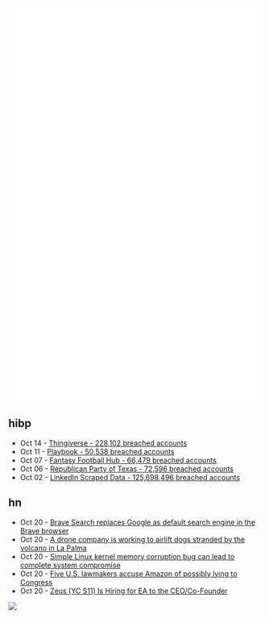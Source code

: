 ![Metrics](https://raw.githubusercontent.com/phixion/phixion/master/metrics.svg)

## hibp

<!--
for https://github.com/phixion/phixion/blob/main/.github/workflows/feeds.yml
-->
<!--START_SECTION:haveibeenpwnd-->
- Oct 14 - [Thingiverse - 228,102 breached accounts](https://haveibeenpwned.com/PwnedWebsites#Thingiverse)
- Oct 11 - [Playbook - 50,538 breached accounts](https://haveibeenpwned.com/PwnedWebsites#Playbook)
- Oct 07 - [Fantasy Football Hub - 66,479 breached accounts](https://haveibeenpwned.com/PwnedWebsites#FantasyFootballHub)
- Oct 06 - [Republican Party of Texas - 72,596 breached accounts](https://haveibeenpwned.com/PwnedWebsites#RepublicanPartyOfTexas)
- Oct 02 - [LinkedIn Scraped Data - 125,698,496 breached accounts](https://haveibeenpwned.com/PwnedWebsites#LinkedInScrape)
<!--END_SECTION:haveibeenpwnd-->

## hn

<!--
for https://github.com/phixion/phixion/blob/main/.github/workflows/feeds.yml
-->
<!--START_SECTION:hn-->
- Oct 20 - [Brave Search replaces Google as default search engine in the Brave browser](https://brave.com/search-and-web-discovery/)
- Oct 20 - [A drone company is working to airlift dogs stranded by the volcano in La Palma](https://www.npr.org/2021/10/19/1047360268/drone-rescue-dogs-volcano-la-palma-spain)
- Oct 20 - [Simple Linux kernel memory corruption bug can lead to complete system compromise](https://googleprojectzero.blogspot.com/2021/10/how-simple-linux-kernel-memory.html)
- Oct 20 - [Five U.S. lawmakers accuse Amazon of possibly lying to Congress](https://www.reuters.com/technology/five-us-lawmakers-accuse-amazon-possibly-lying-congress-following-reuters-report-2021-10-18/)
- Oct 20 - [Zeus (YC S11) Is Hiring for EA to the CEO/Co-Founder](https://news.ycombinator.com/item?id=28925621)
<!--END_SECTION:hn-->

<!--
for https://yhype.me
-->
![](https://hit.yhype.me/github/profile?user_id=13013670)
